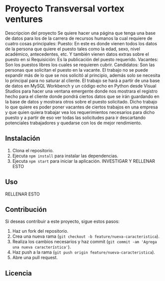 # Proyecto Transversal vortex ventures
 
Descripcion del proyecto
Se quiere hacer una página que tenga una base de datos para los de la carrera de recursos humanos la cual requiere de cuatro cosas principales: 
Puesto: En este es donde vienen todos los datos de la persona que quiere el puesto tales como la edad, sexo, nivel académico, antecedentes, etc. Y también vienen datos extras sobre el puesto en si 
Requisición: Es la publicación del puesto requerido. 
Vacantes: Son los puestos libres los cuales se requieren cubrir. 
Candidatos: Son las personas que solicitan el puesto en la vacante. 
El trabajo no se puede expandir más de lo que se nos solicitó al principio, además solo se necesita lo principal para no saturar al cliente. 
El trabajo se hará a partir de una base de datos en MySQL Workbench y un código echo en Python desde Visual Studios para hacer una ventana emergente donde nos mostrara el registro hecho para el cliente donde pondrá ciertos datos que se irán guardando en la base de datos y mostrara otros sobre el puesto solicitado. 
Dicho trabajo lo que quiere es poder poner vacantes de ciertos trabajos en una empresa y que quien quiera trabajar vea los requerimientos necesarios para dicho puesto y a partir de eso ver todas las solicitudes para ir descartando potenciales trabajadores y quedarse con los de mejor rendimiento. 

## Instalación

1. Clona el repositorio.
2. Ejecuta `npm install` para instalar las dependencias.
3. Ejecuta `npm start` para iniciar la aplicación.
   INVESTIGAR Y RELLENAR ESTO

## Uso

RELLENAR ESTO

## Contribución

Si deseas contribuir a este proyecto, sigue estos pasos:

1. Haz un fork del repositorio.
2. Crea una nueva rama (`git checkout -b feature/nueva-caracteristica`).
3. Realiza los cambios necesarios y haz commit (`git commit -am 'Agrega una nueva característica'`).
4. Haz push a la rama (`git push origin feature/nueva-caracteristica`).
5. Abre una pull request.

## Licencia
